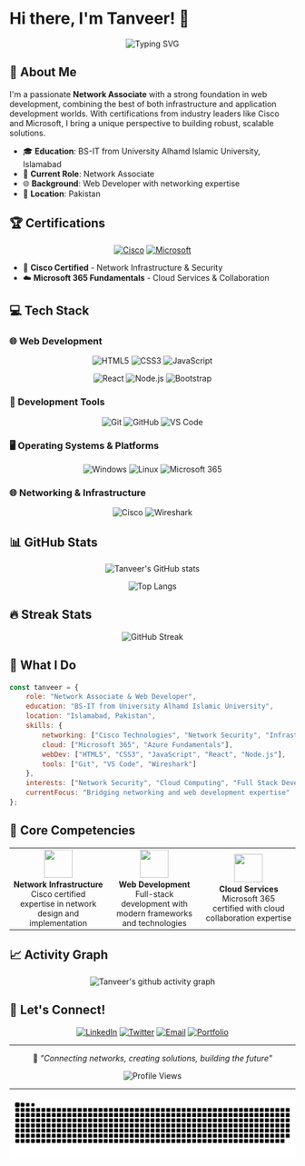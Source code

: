 # Hi there, I'm Tanveer! 👋

<div align="center">
  <img src="https://readme-typing-svg.herokuapp.com?font=Fira+Code&size=24&duration=3000&pause=1000&color=3B82F6&center=true&vCenter=true&width=600&lines=Network+Associate+%7C+Web+Developer;Cisco+Certified+Professional;Microsoft+365+Fundamentals;Building+Digital+Solutions" alt="Typing SVG" />
</div>

## 🚀 About Me

I'm a passionate **Network Associate** with a strong foundation in web development, combining the best of both infrastructure and application development worlds. With certifications from industry leaders like Cisco and Microsoft, I bring a unique perspective to building robust, scalable solutions.

- 🎓 **Education**: BS-IT from University Alhamd Islamic University, Islamabad
- 💼 **Current Role**: Network Associate
- 🌐 **Background**: Web Developer with networking expertise
- 📍 **Location**: Pakistan

## 🏆 Certifications

<div align="center">
  
  [![Cisco](https://img.shields.io/badge/cisco-%23049fd9.svg?style=for-the-badge&logo=cisco&logoColor=black)](https://www.cisco.com/c/en/us/training-events/training-certifications.html)
  [![Microsoft](https://img.shields.io/badge/Microsoft_365_Fundamentals-0078D4?style=for-the-badge&logo=microsoft&logoColor=white)](https://docs.microsoft.com/en-us/learn/certifications/microsoft-365-fundamentals/)

</div>

- 🔐 **Cisco Certified** - Network Infrastructure & Security
- ☁️ **Microsoft 365 Fundamentals** - Cloud Services & Collaboration

## 💻 Tech Stack

### 🌐 Web Development
<div align="center">
  
  ![HTML5](https://img.shields.io/badge/html5-%23E34F26.svg?style=for-the-badge&logo=html5&logoColor=white)
  ![CSS3](https://img.shields.io/badge/css3-%231572B6.svg?style=for-the-badge&logo=css3&logoColor=white)
  ![JavaScript](https://img.shields.io/badge/javascript-%23323330.svg?style=for-the-badge&logo=javascript&logoColor=%23F7DF1E)
  
  ![React](https://img.shields.io/badge/react-%2320232a.svg?style=for-the-badge&logo=react&logoColor=%2361DAFB)
  ![Node.js](https://img.shields.io/badge/node.js-6DA55F?style=for-the-badge&logo=node.js&logoColor=white)
  ![Bootstrap](https://img.shields.io/badge/bootstrap-%23563D7C.svg?style=for-the-badge&logo=bootstrap&logoColor=white)
  
</div>

### 🔧 Development Tools
<div align="center">
  
  ![Git](https://img.shields.io/badge/git-%23F05033.svg?style=for-the-badge&logo=git&logoColor=white)
  ![GitHub](https://img.shields.io/badge/github-%23121011.svg?style=for-the-badge&logo=github&logoColor=white)
  ![VS Code](https://img.shields.io/badge/Visual%20Studio%20Code-0078d7.svg?style=for-the-badge&logo=visual-studio-code&logoColor=white)
  
</div>

### 🖥️ Operating Systems & Platforms
<div align="center">
  
  ![Windows](https://img.shields.io/badge/Windows-0078D6?style=for-the-badge&logo=windows&logoColor=white)
  ![Linux](https://img.shields.io/badge/Linux-FCC624?style=for-the-badge&logo=linux&logoColor=black)
  ![Microsoft 365](https://img.shields.io/badge/Microsoft_365-0078D4?style=for-the-badge&logo=microsoft&logoColor=white)
  
</div>

### 🌐 Networking & Infrastructure
<div align="center">
  
  ![Cisco](https://img.shields.io/badge/cisco-%23049fd9.svg?style=for-the-badge&logo=cisco&logoColor=black)
  ![Wireshark](https://img.shields.io/badge/Wireshark-1679A7?style=for-the-badge&logo=wireshark&logoColor=white)
  
</div>

## 📊 GitHub Stats

<div align="center">
  
  ![Tanveer's GitHub stats](https://github-readme-stats.vercel.app/api?username=YOUR_USERNAME&show_icons=true&theme=gradient&count_private=true&hide_border=true)
  
  ![Top Langs](https://github-readme-stats.vercel.app/api/top-langs/?username=YOUR_USERNAME&layout=compact&theme=gradient&hide_border=true)
  
</div>

## 🔥 Streak Stats
<div align="center">
  
  ![GitHub Streak](https://github-readme-streak-stats.herokuapp.com/?user=YOUR_USERNAME&theme=gradient&hide_border=true)
  
</div>

## 🎯 What I Do

```javascript
const tanveer = {
    role: "Network Associate & Web Developer",
    education: "BS-IT from University Alhamd Islamic University",
    location: "Islamabad, Pakistan",
    skills: {
        networking: ["Cisco Technologies", "Network Security", "Infrastructure"],
        cloud: ["Microsoft 365", "Azure Fundamentals"],
        webDev: ["HTML5", "CSS3", "JavaScript", "React", "Node.js"],
        tools: ["Git", "VS Code", "Wireshark"]
    },
    interests: ["Network Security", "Cloud Computing", "Full Stack Development"],
    currentFocus: "Bridging networking and web development expertise"
};
```

## 🌟 Core Competencies

<table align="center">
  <tr>
    <td align="center" width="200">
      <img src="https://cdn-icons-png.flaticon.com/512/1055/1055687.png" width="50" height="50"/>
      <br><strong>Network Infrastructure</strong>
      <br>Cisco certified expertise in network design and implementation
    </td>
    <td align="center" width="200">
      <img src="https://cdn-icons-png.flaticon.com/512/2721/2721291.png" width="50" height="50"/>
      <br><strong>Web Development</strong>
      <br>Full-stack development with modern frameworks and technologies
    </td>
    <td align="center" width="200">
      <img src="https://cdn-icons-png.flaticon.com/512/873/873120.png" width="50" height="50"/>
      <br><strong>Cloud Services</strong>
      <br>Microsoft 365 certified with cloud collaboration expertise
    </td>
  </tr>
</table>

## 📈 Activity Graph
<div align="center">
  
  ![Tanveer's github activity graph](https://github-readme-activity-graph.vercel.app/graph?username=YOUR_USERNAME&theme=react-dark&hide_border=true)
  
</div>

## 🤝 Let's Connect!

<div align="center">
  
  [![LinkedIn](https://img.shields.io/badge/LinkedIn-%230077B5.svg?style=for-the-badge&logo=linkedin&logoColor=white)](https://linkedin.com/in/YOUR_LINKEDIN)
  [![Twitter](https://img.shields.io/badge/Twitter-%231DA1F2.svg?style=for-the-badge&logo=Twitter&logoColor=white)](https://twitter.com/YOUR_TWITTER)
  [![Email](https://img.shields.io/badge/Email-D14836?style=for-the-badge&logo=gmail&logoColor=white)](mailto:YOUR_EMAIL)
  [![Portfolio](https://img.shields.io/badge/Portfolio-%23000000.svg?style=for-the-badge&logo=firefox&logoColor=#FF7139)](https://YOUR_PORTFOLIO)
  
</div>

---

<div align="center">
  
  💼 *"Connecting networks, creating solutions, building the future"*
  
  ![Profile Views](https://komarev.com/ghpvc/?username=YOUR_USERNAME&color=blue&style=flat-square)
  
</div>

---

<div align="center">
  <img src="https://raw.githubusercontent.com/platane/snk/output/github-contribution-grid-snake-dark.svg" alt="Snake animation" />
</div>
